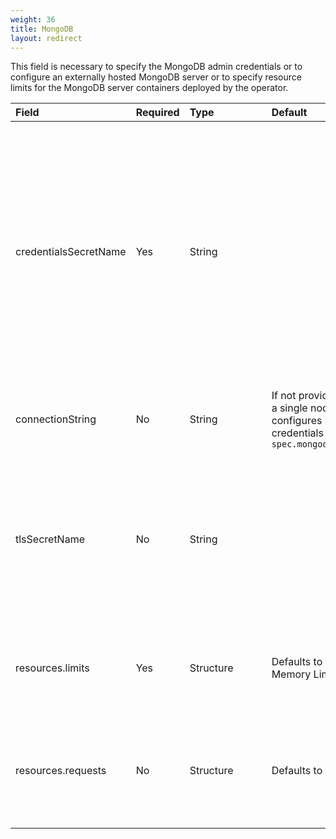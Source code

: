 ```yaml
---
weight: 36
title: MongoDB
layout: redirect
---
```


This field is necessary to specify the MongoDB admin credentials or to configure an externally hosted MongoDB server or to specify resource limits for the MongoDB server containers deployed by the operator.

|<div style="width:150px">Field</div>|Required|<div style="width:115px">Type</div>|Default|Description|
|:---|:---|:---|:---|:---|
|credentialsSecretName|Yes|String||Name of the Kubernetes Secret containing the admin credentials with which the operator managed MongoDB must be configured or the admin credentials of the externally hosted MongoDB server. For more information, see [MongoDB Credentials Secret](/k8-edge/edge-custom-resource-definition/#k8-edge-mongodb-cred-secret). <p>**Note:** The operator fetches this secret from the namespace with the name of the Edge CR. Create this secret before deploying or updating the Edge.
|connectionString|No|String|If not provided, the operator installs a single node MongoDB server and configures it with the admin credentials provided in `spec.mongodb.credentialsSecretName`|Connection string of the externally hosted MongoDB server. URI Format: `mongodb://host1[:port1][,...hostN[:portN]]`
|tlsSecretName|No|String||Secret for supplying the Certificate Authority (CA) certificate to trust. For more information, [External hosted MongoDB TLS Secret](/k8-edge/edge-custom-resource-definition/#k8-edge-external-hosted-mongodb-tl-secret).<br>**Note:** The Operator fetches this secret from the namespace with the name of the Edge CR. Create this secret before deploying or updating the Edge.
|resources.limits|Yes|Structure|Defaults to CPU Limit: 3000m<br>Memory Limit: 6GB|Specify resource limits for the {{< product-c8y-iot >}} Core container. For more information, see [Resource Limits Specification](/k8-edge/edge-custom-resource-definition/#k8-edge-resources-limits-spec).
|resources.requests|No|Structure|Defaults to 75 GB|Specify the size of the Persistent Volume Claim (PVC) named `mongod-data-edge-db-rs0-0` made by MongoDB server for persisting application data. For more information, see [MongoDB storage size](/k8-edge/edge-custom-resource-definition/#k8-edge-mongodb-storage-size).